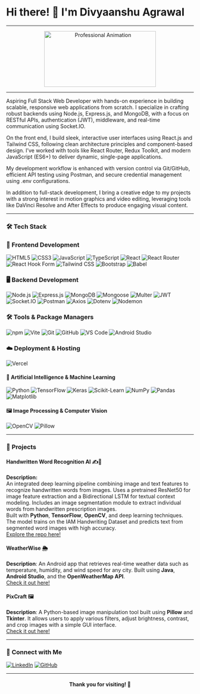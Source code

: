 # Hi there! 👋 I'm **Divyaanshu Agrawal**  

---

<div align="center">
  <img src="https://media.giphy.com/media/13HgwGsXF0aiGY/giphy.gif" alt="Professional Animation" width="300" height="150">
</div>

---

Aspiring Full Stack Web Developer with hands-on experience in building scalable, responsive web applications from scratch. I specialize in crafting robust backends using Node.js, Express.js, and MongoDB, with a focus on RESTful APIs, authentication (JWT), middleware, and real-time communication using Socket.IO.

On the front end, I build sleek, interactive user interfaces using React.js and Tailwind CSS, following clean architecture principles and component-based design. I’ve worked with tools like React Router, Redux Toolkit, and modern JavaScript (ES6+) to deliver dynamic, single-page applications.

My development workflow is enhanced with version control via Git/GitHub, efficient API testing using Postman, and secure credential management using .env configurations.

In addition to full-stack development, I bring a creative edge to my projects with a strong interest in motion graphics and video editing, leveraging tools like DaVinci Resolve and After Effects to produce engaging visual content.
  

---

### 🛠️ **Tech Stack**

### 🎨 Frontend Development
![HTML5](https://img.shields.io/badge/HTML5-E34F26?style=for-the-badge&logo=html5&logoColor=white)
![CSS3](https://img.shields.io/badge/CSS3-1572B6?style=for-the-badge&logo=css3&logoColor=white)
![JavaScript](https://img.shields.io/badge/JavaScript-F7DF1E?style=for-the-badge&logo=javascript&logoColor=black)
![TypeScript](https://img.shields.io/badge/TypeScript-3178C6?style=for-the-badge&logo=typescript&logoColor=white)
![React](https://img.shields.io/badge/React-61DAFB?style=for-the-badge&logo=react&logoColor=black)
![React Router](https://img.shields.io/badge/React%20Router-CA4245?style=for-the-badge&logo=react-router&logoColor=white)
![React Hook Form](https://img.shields.io/badge/React_Hook_Form-EC5990?style=for-the-badge&logo=reacthookform&logoColor=white)
![Tailwind CSS](https://img.shields.io/badge/Tailwind%20CSS-38B2AC?style=for-the-badge&logo=tailwind-css&logoColor=white)
![Bootstrap](https://img.shields.io/badge/Bootstrap-7952B3?style=for-the-badge&logo=bootstrap&logoColor=white)
![Babel](https://img.shields.io/badge/Babel-F9DC3E?style=for-the-badge&logo=babel&logoColor=black)

### 🖥️ Backend Development
![Node.js](https://img.shields.io/badge/Node.js-339933?style=for-the-badge&logo=nodedotjs&logoColor=white)
![Express.js](https://img.shields.io/badge/Express.js-000000?style=for-the-badge&logo=express&logoColor=white)
![MongoDB](https://img.shields.io/badge/MongoDB-47A248?style=for-the-badge&logo=mongodb&logoColor=white)
![Mongoose](https://img.shields.io/badge/Mongoose-880000?style=for-the-badge&logoColor=white)
![Multer](https://img.shields.io/badge/Multer-FF3C00?style=for-the-badge&logoColor=white)
![JWT](https://img.shields.io/badge/JWT-000000?style=for-the-badge&logoColor=white)
![Socket.IO](https://img.shields.io/badge/Socket.IO-010101?style=for-the-badge&logo=socketdotio&logoColor=white)
![Postman](https://img.shields.io/badge/Postman-FF6C37?style=for-the-badge&logo=postman&logoColor=white)
![Axios](https://img.shields.io/badge/Axios-5A29E4?style=for-the-badge&logo=axios&logoColor=white)
![Dotenv](https://img.shields.io/badge/Dotenv-4B8BBE?style=for-the-badge&logo=dotenv&logoColor=white)
![Nodemon](https://img.shields.io/badge/Nodemon-76D04B?style=for-the-badge&logoColor=white)

### 🛠️ Tools & Package Managers
![npm](https://img.shields.io/badge/npm-CB3837?style=for-the-badge&logo=npm&logoColor=white)
![Vite](https://img.shields.io/badge/Vite-646CFF?style=for-the-badge&logo=vite&logoColor=white)
![Git](https://img.shields.io/badge/Git-F05032?style=for-the-badge&logo=git&logoColor=white)
![GitHub](https://img.shields.io/badge/GitHub-181717?style=for-the-badge&logo=github&logoColor=white)
![VS Code](https://img.shields.io/badge/VS%20Code-007ACC?style=for-the-badge&logo=visual-studio-code&logoColor=white)
![Android Studio](https://img.shields.io/badge/Android%20Studio-3DDC84?style=for-the-badge&logo=android-studio&logoColor=white)

### ☁️ Deployment & Hosting
![Vercel](https://img.shields.io/badge/Vercel-000000?style=for-the-badge&logo=vercel&logoColor=white)

#### 🤖 Artificial Intelligence & Machine Learning
![Python](https://img.shields.io/badge/Python-3776AB?style=for-the-badge&logo=python&logoColor=white)
![TensorFlow](https://img.shields.io/badge/TensorFlow-FF6F00?style=for-the-badge&logo=tensorflow&logoColor=white)
![Keras](https://img.shields.io/badge/Keras-D00000?style=for-the-badge&logo=keras&logoColor=white)
![Scikit-Learn](https://img.shields.io/badge/Scikit--Learn-F7931E?style=for-the-badge&logo=scikit-learn&logoColor=white)
![NumPy](https://img.shields.io/badge/NumPy-013243?style=for-the-badge&logo=numpy&logoColor=white)
![Pandas](https://img.shields.io/badge/Pandas-150458?style=for-the-badge&logo=pandas&logoColor=white)
![Matplotlib](https://img.shields.io/badge/Matplotlib-11557C?style=for-the-badge&logo=matplotlib&logoColor=white)

#### 🖼️ Image Processing & Computer Vision
![OpenCV](https://img.shields.io/badge/OpenCV-5C3EE8?style=for-the-badge&logo=opencv&logoColor=white)
![Pillow](https://img.shields.io/badge/Pillow-FFB13D?style=for-the-badge&logo=pillow&logoColor=white)

---

### 🌟 **Projects**

#### **Handwritten Word Recognition AI** ✍️🤖  
**Description:**  
An integrated deep learning pipeline combining image and text features to recognize handwritten words from images. Uses a pretrained ResNet50 for image feature extraction and a Bidirectional LSTM for textual context modeling. Includes an image segmentation module to extract individual words from handwritten prescription images.  
Built with **Python**, **TensorFlow**, **OpenCV**, and deep learning techniques.  
The model trains on the IAM Handwriting Dataset and predicts text from segmented word images with high accuracy.  
[Explore the repo here!](https://github.com/DIVYAANSHU-AGRAWAL/Handwritten-Prescription-Text-Recognition-System-)

#### **WeatherWise** 🌦️
**Description**: An Android app that retrieves real-time weather data such as temperature, humidity, and wind speed for any city. Built using **Java**, **Android Studio**, and the **OpenWeatherMap API**.  
[Check it out here!](https://github.com/DIVYAANSHU-AGRAWAL/Weather_App)

#### **PixCraft** 🖼️
**Description**: A Python-based image manipulation tool built using **Pillow** and **Tkinter**. It allows users to apply various filters, adjust brightness, contrast, and crop images with a simple GUI interface.  
[Check it out here!](https://github.com/DIVYAANSHU-AGRAWAL/Image-Manipulation-Project)

---

### 🔗 **Connect with Me**

[![LinkedIn](https://img.shields.io/badge/LinkedIn-0077B5?style=for-the-badge&logo=linkedin&logoColor=white)](https://www.linkedin.com/in/divyaanshu-agrawal/)
[![GitHub](https://img.shields.io/badge/GitHub-181717?style=for-the-badge&logo=github&logoColor=white)](https://github.com/DIVYAANSHU-AGRAWAL)

---

<div align="center">
  <h4>Thank you for visiting! 🚀</h4>
</div>
